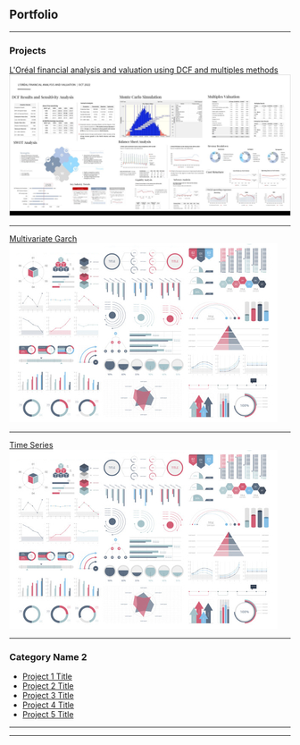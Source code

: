 ## Portfolio

---

### Projects

[L'Oréal financial analysis and valuation using DCF and multiples methods](/sample_page)
<img src="images/Project1.jpg?raw=true"/>

---
[Multivariate Garch](/pdf/sample_presentation.pdf)
<img src="images/dummy_thumbnail.jpg?raw=true"/>

---
[Time Series](http://example.com/)
<img src="images/dummy_thumbnail.jpg?raw=true"/>

---

### Category Name 2

- [Project 1 Title](http://example.com/)
- [Project 2 Title](http://example.com/)
- [Project 3 Title](http://example.com/)
- [Project 4 Title](http://example.com/)
- [Project 5 Title](http://example.com/)

---




---
